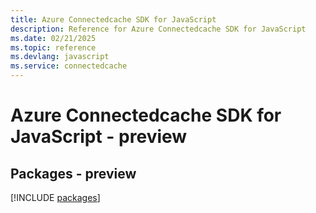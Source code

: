 ```yaml
---
title: Azure Connectedcache SDK for JavaScript
description: Reference for Azure Connectedcache SDK for JavaScript
ms.date: 02/21/2025
ms.topic: reference
ms.devlang: javascript
ms.service: connectedcache
---
```

# Azure Connectedcache SDK for JavaScript - preview
## Packages - preview
[!INCLUDE [packages](connectedcache-index.md)]